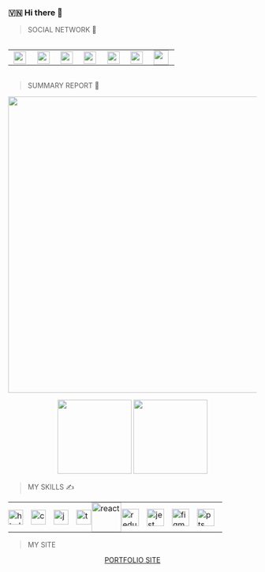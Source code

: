 ### 🇻🇳 Hi there 👋
> SOCIAL NETWORK 📲
<div align="middle">
<table style="border: none; margin: 2rem 0;">
<tr>
    <td style="border: none; padding: 0; margin: 0;"><a href='https://twitter.com/phucprime'><img src='https://i.imgur.com/zLEjZcY.png' width="25" style="margin: 0 0.7rem" /></a> </td>
    <td style="border: none; padding: 0; margin: 0;"> <a href='https://www.instagram.com/espresso.ita/'><img src='https://i.imgur.com/yfIJ07S.png' width="25" style="margin: 0 0.7rem"/></a> </td>
    <td style="border: none; padding: 0; margin: 0;"> <a href='https://www.linkedin.com/in/phucprime/'><img src='https://i.imgur.com/lhMb0RA.png' width="25" style="margin: 0 0.7rem"/></a> </td>
    <td style="border: none; padding: 0; margin: 0;"> <a href='https://dev.to/phucprime'><img src='https://i.imgur.com/QydAniv.png' width="25" style="margin: 0 0.7rem"/></a> </td>
    <td style="border: none; padding: 0; margin: 0;"> <a href='https://medium.com/@phucprime'><img src='https://i.imgur.com/kKwX8Ga.png' width="25" style="margin: 0 0.7rem"/></a> </td>
    <td style="border: none; padding: 0; margin: 0;"> <a href='https://codepen.io/phucprime'><img src='https://i.imgur.com/aY1RDic.png' width="25" style="margin: 0 0.7rem"/></a> </td>
    <td style="border: none; padding: 0; margin: 0;"> <a href='https://stackoverflow.com/users/11780040/phuc-nguyen'><img src='https://i.imgur.com/7KVhfRX.png' width="30" style="margin: 0 0.7rem"/></a> </td>
</tr>
</table>
</div>

> SUMMARY REPORT 📝

<p align="middle">
  <img width="600" src="https://github-profile-trophy.vercel.app/?username=phucprime&rank=SS,S,AAA,AA,A,B,C&row=1&column=5"/>
</p>

<div align="middle">
  <img height="150" src="https://github-readme-stats.vercel.app/api?username=phucprime&count_private=true&include_all_commits=true" />
  <img height="150" src="https://github-readme-stats.vercel.app/api/top-langs/?username=phucprime&layout=compact" />
</div>

> MY SKILLS ✍️

<div align="middle">


<table style="border: none;">
<tr style="border: none; padding: 0; margin: 0;">
    <td style="border: none; padding: 0; margin: 0;"> <img alt="html" src="https://i.imgur.com/Wo63eUu.png" width='30' style='margin-right: 1rem;' /> </td>
    <td style="border: none; padding: 0;"> <img alt="css" src="https://i.imgur.com/3OFoRac.png" width='30' style='margin-right: 1rem;' /> </td>
    <td style="border: none; padding: 0;"> <img alt="js" src="https://i.imgur.com/hrRfAmU.png" width='30' style='margin-right: 1rem;' /> </td>
    <td style="border: none; padding: 0;"> <img alt="ts" src="https://i.imgur.com/BNE03ru.png" width='30' style='margin-right: 1rem;' /> </td>
    <td style="border: none; padding: 0;"> <img alt="react" src="https://i.imgur.com/7fVieqj.png" width='60' style='margin-right: 1rem; margin-left: -15px;'/> </td>
    <td style="border: none; padding: 0;"> <img alt="redux" src="https://i.imgur.com/hcOAsfS.png" width='35' style='margin-right: 1rem; margin-left: -15px;'/> </td>
    <td style="border: none; padding: 0;"> <img alt="jest" src="https://i.imgur.com/yVqeAqT.png" width='35' style='margin-right: 1rem;' /> </td>
    <td style="border: none; padding: 0;"> <img alt="figma" src="https://i.imgur.com/PG9Fb9a.png" width='35' style='margin-right: 1rem;' /> </td>
    <td style="border: none; padding: 0;"> <img alt="pts" src="https://i.imgur.com/Q5vDDHk.png" width='35' style='margin-right: 1rem;' /> </td>
</tr>
</table>
</div>

> MY SITE

<div align="middle">
    <a href="https://phucprime.netlify.app">PORTFOLIO SITE</a>
</div>
